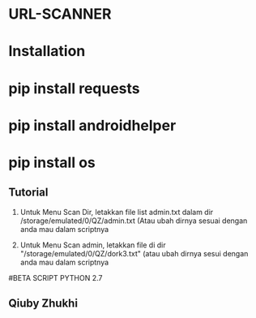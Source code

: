 # URL-SCANNER







# Installation
# pip install requests
# pip install androidhelper
# pip install os



## Tutorial

1. Untuk Menu Scan Dir, letakkan file list admin.txt dalam dir /storage/emulated/0/QZ/admin.txt (Atau ubah dirnya sesuai dengan anda mau dalam scriptnya

2. Untuk Menu Scan admin, letakkan file di dir "/storage/emulated/0/QZ/dork3.txt" (atau ubah dirnya sesui dengan anda mau dalam scriptnya


#BETA SCRIPT PYTHON 2.7

## Qiuby Zhukhi

